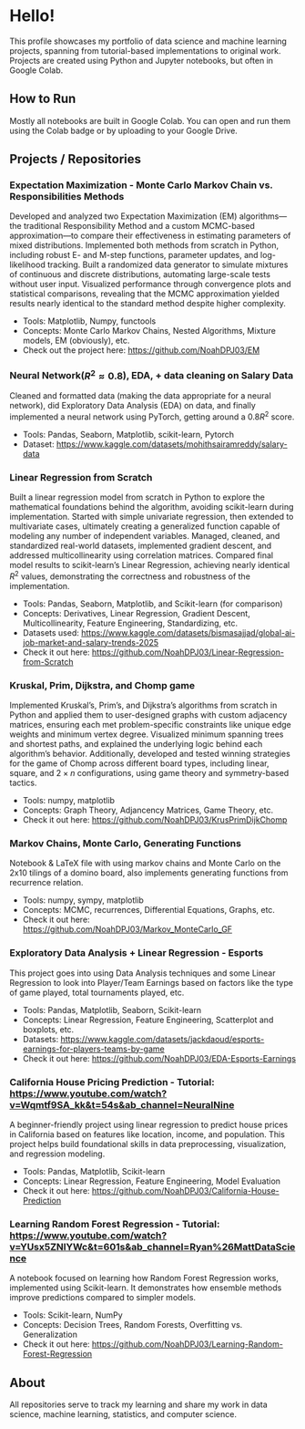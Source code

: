 # Hello! 

This profile showcases my portfolio of data science and machine learning projects, spanning from tutorial-based implementations to original work. Projects are created using Python and Jupyter notebooks, but often in Google Colab.

## How to Run

Mostly all notebooks are built in Google Colab. You can open and run them using the Colab badge or by uploading to your Google Drive.

## Projects / Repositories

### Expectation Maximization - Monte Carlo Markov Chain vs. Responsibilities Methods
Developed and analyzed two Expectation Maximization (EM) algorithms—the traditional Responsibility Method and a custom
MCMC-based approximation—to compare their effectiveness in estimating parameters of mixed distributions. Implemented both
methods from scratch in Python, including robust E- and M-step functions, parameter updates, and log-likelihood tracking. Built
a randomized data generator to simulate mixtures of continuous and discrete distributions, automating large-scale tests without
user input. Visualized performance through convergence plots and statistical comparisons, revealing that the MCMC
approximation yielded results nearly identical to the standard method despite higher complexity.

- Tools: Matplotlib, Numpy, functools
- Concepts: Monte Carlo Markov Chains, Nested Algorithms, Mixture models, EM (obviously), etc.
- Check out the project here: https://github.com/NoahDPJ03/EM

### Neural Network($R^2 \approx 0.8$), EDA, + data cleaning on Salary Data 
Cleaned and formatted data (making the data appropriate for a neural network), did Exploratory Data Analysis (EDA) on data, 
and finally implemented a neural network using PyTorch, getting around a $0.8 R^2$ score.

- Tools: Pandas, Seaborn, Matplotlib, scikit-learn, Pytorch
- Dataset: https://www.kaggle.com/datasets/mohithsairamreddy/salary-data

### Linear Regression from Scratch
Built a linear regression model from scratch in Python to explore the mathematical foundations behind the algorithm, avoiding
scikit-learn during implementation. Started with simple univariate regression, then extended to multivariate cases, ultimately
creating a generalized function capable of modeling any number of independent variables. Managed, cleaned, and standardized
real-world datasets, implemented gradient descent, and addressed multicollinearity using correlation matrices. Compared final
model results to scikit-learn’s Linear Regression, achieving nearly identical $R^2$ values, demonstrating the correctness and
robustness of the implementation.

- Tools: Pandas, Seaborn, Matplotlib, and Scikit-learn (for comparison)
- Concepts: Derivatives, Linear Regression, Gradient Descent, Multicollinearity, Feature Engineering, Standardizing, etc.
- Datasets used: https://www.kaggle.com/datasets/bismasajjad/global-ai-job-market-and-salary-trends-2025
- Check it out here: https://github.com/NoahDPJ03/Linear-Regression-from-Scratch


### Kruskal, Prim, Dijkstra, and Chomp game
Implemented Kruskal’s, Prim’s, and Dijkstra’s algorithms from scratch in Python and applied them to user-designed graphs with custom adjacency matrices, ensuring each met problem-specific constraints like unique edge weights and minimum vertex degree. Visualized minimum spanning trees and shortest paths, and explained the underlying logic behind each algorithm’s behavior. Additionally, developed and tested winning strategies for the game of Chomp across different board types, including linear, square, and $2 \times n$ configurations, using game theory and symmetry-based tactics.

- Tools: numpy, matplotlib
- Concepts: Graph Theory, Adjancency Matrices, Game Theory, etc.
- Check it out here: https://github.com/NoahDPJ03/KrusPrimDijkChomp

### Markov Chains, Monte Carlo, Generating Functions
Notebook & LaTeX file with using markov chains and Monte Carlo on the 2x10 tilings of a domino board, also implements generating functions from recurrence relation.

- Tools: numpy, sympy, matplotlib
- Concepts: MCMC, recurrences, Differential Equations, Graphs, etc.
- Check it out here: https://github.com/NoahDPJ03/Markov_MonteCarlo_GF

### Exploratory Data Analysis + Linear Regression - Esports
This project goes into using Data Analysis techniques and some Linear Regression to look into Player/Team Earnings based on factors like the type of game played, total tournaments played, etc.

- Tools: Pandas, Matplotlib, Seaborn, Scikit-learn
- Concepts: Linear Regression, Feature Engineering, Scatterplot and boxplots, etc.
- Datasets: https://www.kaggle.com/datasets/jackdaoud/esports-earnings-for-players-teams-by-game
- Check it out here: https://github.com/NoahDPJ03/EDA-Esports-Earnings

### California House Pricing Prediction - Tutorial: https://www.youtube.com/watch?v=Wqmtf9SA_kk&t=54s&ab_channel=NeuralNine
A beginner-friendly project using linear regression to predict house prices in California based on features like location, income, and population. This project helps build foundational skills in data preprocessing, visualization, and regression modeling.

- Tools: Pandas, Matplotlib, Scikit-learn 
- Concepts: Linear Regression, Feature Engineering, Model Evaluation
- Check it out here: https://github.com/NoahDPJ03/California-House-Prediction

### Learning Random Forest Regression - Tutorial: https://www.youtube.com/watch?v=YUsx5ZNlYWc&t=601s&ab_channel=Ryan%26MattDataScience
A notebook focused on learning how Random Forest Regression works, implemented using Scikit-learn. It demonstrates how ensemble methods improve predictions compared to simpler models.

- Tools: Scikit-learn, NumPy
- Concepts: Decision Trees, Random Forests, Overfitting vs. Generalization
- Check it out here: https://github.com/NoahDPJ03/Learning-Random-Forest-Regression




## About

All repositories serve to track my learning and share my work in data science, machine learning, statistics, and computer science.
